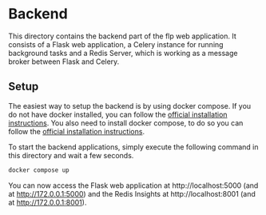 # Backend

This directory contains the backend part of the flp web application.
It consists of a Flask web application, a Celery instance for running background tasks and a Redis Server, which is working as a message broker between Flask and Celery.

## Setup

The easiest way to setup the backend is by using docker compose. If you do not have docker installed, you can follow the [official installation instructions](https://docs.docker.com/get-docker/).
You also need to install docker compose, to do so you can follow the [official installation instructions](https://docs.docker.com/compose/install/).

To start the backend applications, simply execute the following command in this directory and wait a few seconds.

```bash
docker compose up
```

You can now access the Flask web application at http://localhost:5000 (and at http://172.0.0.1:5000) and the Redis Insights at http://localhost:8001 (and at http://172.0.0.1:8001).
